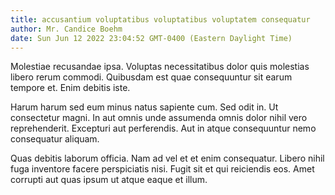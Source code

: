 ```yaml
---
title: accusantium voluptatibus voluptatibus voluptatem consequatur
author: Mr. Candice Boehm
date: Sun Jun 12 2022 23:04:52 GMT-0400 (Eastern Daylight Time)
---
```

Molestiae recusandae ipsa. Voluptas necessitatibus dolor quis molestias libero rerum commodi. Quibusdam est quae consequuntur sit earum tempore et. Enim debitis iste.

 Harum harum sed eum minus natus sapiente cum. Sed odit in. Ut consectetur magni. In aut omnis unde assumenda omnis dolor nihil vero reprehenderit. Excepturi aut perferendis. Aut in atque consequuntur nemo consequatur aliquam.

 Quas debitis laborum officia. Nam ad vel et et enim consequatur. Libero nihil fuga inventore facere perspiciatis nisi. Fugit sit et qui reiciendis eos. Amet corrupti aut quas ipsum ut atque eaque et illum.